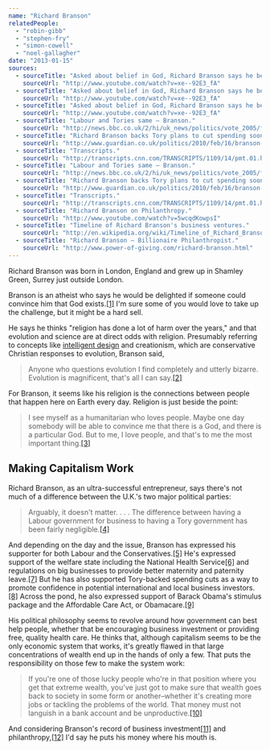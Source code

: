 ```yaml
---
name: "Richard Branson"
relatedPeople:
  - "robin-gibb"
  - "stephen-fry"
  - "simon-cowell"
  - "noel-gallagher"
date: "2013-01-15"
sources:
  - sourceTitle: "Asked about belief in God, Richard Branson says he believes in evolution."
    sourceUrl: "http://www.youtube.com/watch?v=xe--92E3_fA"
  - sourceTitle: "Asked about belief in God, Richard Branson says he believes in evolution."
    sourceUrl: "http://www.youtube.com/watch?v=xe--92E3_fA"
  - sourceTitle: "Asked about belief in God, Richard Branson says he believes in evolution."
    sourceUrl: "http://www.youtube.com/watch?v=xe--92E3_fA"
  - sourceTitle: "Labour and Tories same – Branson."
    sourceUrl: "http://news.bbc.co.uk/2/hi/uk_news/politics/vote_2005/frontpage/4450641.stm"
  - sourceTitle: "Richard Branson backs Tory plans to cut spending sooner rather than later."
    sourceUrl: "http://www.guardian.co.uk/politics/2010/feb/16/branson-back-tory-deficit-cuts"
  - sourceTitle: "Transcripts."
    sourceUrl: "http://transcripts.cnn.com/TRANSCRIPTS/1109/14/pmt.01.html"
  - sourceTitle: "Labour and Tories same – Branson."
    sourceUrl: "http://news.bbc.co.uk/2/hi/uk_news/politics/vote_2005/frontpage/4450641.stm"
  - sourceTitle: "Richard Branson backs Tory plans to cut spending sooner rather than later."
    sourceUrl: "http://www.guardian.co.uk/politics/2010/feb/16/branson-back-tory-deficit-cuts"
  - sourceTitle: "Transcripts."
    sourceUrl: "http://transcripts.cnn.com/TRANSCRIPTS/1109/14/pmt.01.html"
  - sourceTitle: "Richard Branson on Philanthropy."
    sourceUrl: "http://www.youtube.com/watch?v=5wcqdKowpsI"
  - sourceTitle: "Timeline of Richard Branson's business ventures."
    sourceUrl: "http://en.wikipedia.org/wiki/Timeline_of_Richard_Branson"
  - sourceTitle: "Richard Branson – Billionaire Philanthropist."
    sourceUrl: "http://www.power-of-giving.com/richard-branson.html"
---
```


Richard Branson was born in London, England and grew up in Shamley Green, Surrey just outside London.

Branson is an atheist who says he would be delighted if someone could convince him that God exists.<a class="source-citation" href="http://www.youtube.com/watch?v=xe--92E3_fA" title="Asked about belief in God, Richard Branson says he believes in evolution.">[1]</a> I'm sure some of you would love to take up the challenge, but it might be a hard sell.

He says he thinks "religion has done a lot of harm over the years," and that evolution and science are at direct odds with religion. Presumably referring to concepts like [intelligent design](http://en.wikipedia.org/wiki/Intelligent_design) and creationism, which are conservative Christian responses to evolution, Branson said,

>Anyone who questions evolution I find completely and utterly bizarre. Evolution is magnificent, that's all I can say.<a class="source-citation" href="http://www.youtube.com/watch?v=xe--92E3_fA" title="Asked about belief in God, Richard Branson says he believes in evolution.">[2]</a>

For Branson, it seems like his religion is the connections between people that happen here on Earth every day. Religion is just beside the point:

>I see myself as a humanitarian who loves people. Maybe one day somebody will be able to convince me that there is a God, and there is a particular God. But to me, I love people, and that's to me the most important thing.<a class="source-citation" href="http://www.youtube.com/watch?v=xe--92E3_fA" title="Asked about belief in God, Richard Branson says he believes in evolution.">[3]</a>

## 

## Making Capitalism Work

Richard Branson, as an ultra-successful entrepreneur, says there's not much of a difference between the U.K.'s two major political parties:

>Arguably, it doesn't matter. . . . The difference between having a Labour government for business to having a Tory government has been fairly negligible.<a class="source-citation" href="http://news.bbc.co.uk/2/hi/uk_news/politics/vote_2005/frontpage/4450641.stm" title="Labour and Tories same – Branson.">[4]</a>

And depending on the day and the issue, Branson has expressed his supporter for both Labour and the Conservatives.<a class="source-citation" href="http://www.guardian.co.uk/politics/2010/feb/16/branson-back-tory-deficit-cuts" title="Richard Branson backs Tory plans to cut spending sooner rather than later.">[5]</a> He's expressed support of the welfare state including the National Health Service<a class="source-citation" href="http://transcripts.cnn.com/TRANSCRIPTS/1109/14/pmt.01.html" title="Transcripts.">[6]</a> and regulations on big businesses to provide better maternity and paternity leave.<a class="source-citation" href="http://news.bbc.co.uk/2/hi/uk_news/politics/vote_2005/frontpage/4450641.stm" title="Labour and Tories same – Branson.">[7]</a> But he has also supported Tory-backed spending cuts as a way to promote confidence in potential international and local business investors.<a class="source-citation" href="http://www.guardian.co.uk/politics/2010/feb/16/branson-back-tory-deficit-cuts" title="Richard Branson backs Tory plans to cut spending sooner rather than later.">[8]</a> Across the pond, he also expressed support of Barack Obama's stimulus package and the Affordable Care Act, or Obamacare.<a class="source-citation" href="http://transcripts.cnn.com/TRANSCRIPTS/1109/14/pmt.01.html" title="Transcripts.">[9]</a>

His political philosophy seems to revolve around how government can best help people, whether that be encouraging business investment or providing free, quality health care. He thinks that, although capitalism seems to be the only economic system that works, it's greatly flawed in that large concentrations of wealth end up in the hands of only a few. That puts the responsibility on those few to make the system work:

>If you're one of those lucky people who're in that position where you get that extreme wealth, you've just got to make sure that wealth goes back to society in some form or another–whether it's creating more jobs or tackling the problems of the world. That money must not languish in a bank account and be unproductive.<a class="source-citation" href="http://www.youtube.com/watch?v=5wcqdKowpsI" title="Richard Branson on Philanthropy.">[10]</a>

And considering Branson's record of business investment<a class="source-citation" href="http://en.wikipedia.org/wiki/Timeline_of_Richard_Branson" title="Timeline of Richard Branson&apos;s business ventures.">[11]</a> and philanthropy,<a class="source-citation" href="http://www.power-of-giving.com/richard-branson.html" title="Richard Branson – Billionaire Philanthropist.">[12]</a> I'd say he puts his money where his mouth is.